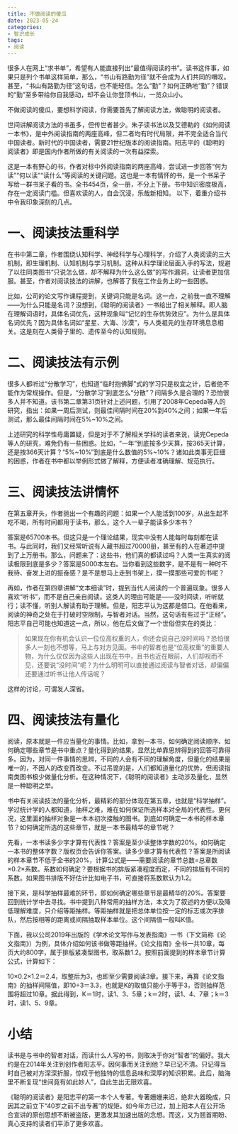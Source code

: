 ```yaml
---
title: 不做阅读的傻瓜
date: 2023-05-24
categories:
- 智识成长
tags:
- 阅读
---
```

很多人在网上“求书单”，希望有人能直接列出“最值得阅读的书”。读书这件事，如果只是列个书单这样简单，那么，“书山有路勤为径”就不会成为人们共同的喟叹。甚至，“书山有路勤为径”这句话，也不能轻信。怎么“勤”？如何正确地“勤”？错误的“勤”至多带给你自我感动，却不会让你登顶书山，一览众山小。

不做阅读的傻瓜，要想科学阅读，你需要首先了解阅读方法，做聪明的阅读者。

世间讲解阅读方法的书虽多，但传世者甚少。朱子读书法以及艾德勒的《如何阅读一本书》，是中外阅读指南的两座高峰，但二者均有时代局限，并不完全适合当代中国读者。新时代的中国读者，需要21世纪版本的阅读指南。阳志平的《聪明的阅读者》即是国内作者所做的有关阅读的一次有益探索。

这是一本有野心的书，作者对标中外阅读指南的两座高峰，尝试进一步回答“何为读”“何以读”“读什么”等阅读的关键问题。这也是一本有情怀的书，是一个书呆子写给一群书呆子看的书。全书454页，全一册，不分上下册。书中知识密度极高，存在一定阅读门槛。但喜欢读的人，自会沉浸，乐哉新相知。
以下，着重介绍书中令我印象深刻的几点。
# 一、阅读技法重科学 #
在书中第二章，作者围绕认知科学、神经科学与心理科学，介绍了人类阅读的三大机制，即生理机制、认知机制与学习机制。这种从科学理论层面入手的写法，规避了以往同类图书“只说怎么做，却不解释为什么这么做”的写作漏洞，让读者更加信服。甚至，作者对阅读技法的讲解，也解答了我在工作业务上的一些困惑。

比如，公司的论文写作课程提到，关键词只能是名词。这一点，之前我一直不理解——为什么只能是名词？没想到，《聪明的阅读者》一书给出了相关解释。即人脑在理解词语时，具体名词优先，这种现象叫“记忆的生存优势效应”。为什么是具体名词优先？因为具体名词如“星星、大海、沙漠”，与人类祖先的生存环境息息相关。这是刻在人类骨子里的、遗传至今的认知规则。
# 二、阅读技法有示例 #
很多人都听过“分散学习”，也知道“临时抱佛脚”式的学习只是权宜之计，后者绝不能作为常规操作。但是，“分散学习”到底怎么“分散”？间隔多久是合理的？恐怕很多人并不知道。该书第二章第31页针对上述问题，引用了2008年Cepeda等人的研究，指出：如果一周后测试，则最佳间隔时间在20%到40%之间；如果一年后测试，那么最佳间隔时间在5%~10%之间。

上述研究的科学性毋庸置疑，但是对于不了解相关学科的读者来说，读完Cepeda等人的研究，难免仍有一些困惑。比如，“一年”到底按多少天算，按365天计算，还是按366天计算？“5%~10%”到底是什么数值的5%~10%？诸如此类事无巨细的困惑，作者在书中都以举例形式做了解释，方便读者准确理解、规范执行。
# 三、阅读技法讲情怀 #
在第五章开头，作者抛出一个有趣的问题：如果一个人能活到100岁，从出生起不吃不喝，所有时间都用于读书，那么，这个人一辈子能读多少本书？

答案是65700本书。但这只是一个理论结果，现实中没有人能每时每刻都在读书。与此同时，我们又经常听说有人藏书超过70000册，甚至有的人在著述中提到了上万册书。那么，问题来了：这些书，他们真的都读过吗？人类一生真实的阅读极限到底是多少？答案是5000本左右。当你看到这些数字，是不是有一种时不我待、奋发上进的振奋感？是不是想马上走到书架上，摸一摸那些可爱的书呢？

再如，作者在第四章讲解“文本细读”时，提到当代人阅读的一个普遍现象。很多人喜欢“听书”，而不是自己亲自阅读。这类人的理由可能是——没时间读，听听就行；读不懂，听别人解读有助于理解。但是，阳志平认为这都是借口。在他看来，阅读的神奇之处在于打破时空限制，与智者对话。当然，这句话有些过于“正经”。阳志平自己可能也知道这一点，所以，他在后文做了一个世俗但实在的类比：

> 如果现在你有机会认识一位位高权重的人，你还会说自己没时间吗？恐怕很多人一刻也不想等，马上与对方见面。书中的智者也是“位高权重”的重要人物，为什么仅仅因为这些人出现在书中，且书也近在眼前，人们却视而不见，还要说“没时间”呢？为什么明明可以直接通过阅读与智者对话，却偏偏还要通过听书让他人传话呢？

这样的讨论，可谓发人深省。

# 四、阅读技法有量化 #
阅读，原本就是一件应当量化的事情。比如，拿到一本书，如何确定阅读顺序、如何确定哪些章节是书中重点？量化得到的结果，显然比单靠思辨得到的回答可靠得多。因为，对同一件事情的思辨，不同的人会有不同的理解角度，但量化的结果是唯一的，不因人的改变而改变。不过吊诡的是，人们都知道量化的优势，但阅读指南类图书极少做量化分析。在这种情况下，《聪明的阅读者》主动涉及量化，显然是一种聪明之举。

书中有关阅读技法的量化分析，最精彩的部分体现在第五章，也就是“科学抽样”。学过统计学的人都知道，抽样之难，难在如何保证所选样本对全局的代表性。更何况，这里面的抽样对象是一本本初次接触的图书。到底如何确定一本书的样本章节？如何确定所选的这些章节，就是一本书最精华的章节呢？

先看，一本书读多少字才算有代表性？答案是至少读整体字数的20%。如何确定一本书的整体字数？版权页会告诉你答案。读多少章才算有代表性？答案是所阅读的样本章节不低于全书的20%，计算公式是——需要阅读的章节总数=总章数×0.2×系数。系数如何确定？要根据书的排版紧凑程度而定，不同的排版有不同的系数。如果图书排版不好估计比如电子书，可直接将系数默认为1.2。

接下来，是科学抽样最难的环节，即如何确定哪些章节是最精华的20%。答案要回到统计学中去寻找。书中提到八种常用的抽样方法，本文为了叙述的方便以及降低理解难度，只介绍等距抽样。等距抽样就是把总体单位按一定的标志或次序排队，然后按相等的距离或间隔抽取样本单位。这个间隔值一般叫K值。

下面，我以公司2019年出版的《学术论文写作与发表指南》一书（下文简称《论文指南》）为例，具体介绍如何该书做等距抽样。《论文指南》全书一共10章，每页大约800字，属于排版紧凑型图书，取系数1.2。按照前面提到的样本章节计算公式，计算如下：

10×0.2×1.2＝2.4，取整后为3，也即至少需要阅读3章。接下来，再算《论文指南》的抽样间隔值，即10÷3＝3.3，也就是K的取值只能小于等于3，否则抽样范围将超过10章。据此得到，K＝1时，读1、3、5章；k＝2时，读1、4、7章；k＝3时，读1、5、9章。

# 小结 #
读书是与书中的智者对话，而读什么人写的书，则取决于你对“智者”的偏好。我大约是在2014年关注到创作者阳志平。因何事而关注到他？早已记不清。只记得当时自己被对方深深折服，惊叹于他独特的信息品味和深厚的知识积累。此后，脑海里不断复现“世间竟有如此妙人”，自此生出无限欢喜。

《聪明的阅读者》是阳志平的第一本个人专著。专著姗姗来迟，绝非大器晚成，只因其之前立下“40岁之前不出专著”的规矩。如今年方已过，加上阳本人在公开场合宣讲的原创思想不断被盗版，更激发其加速出版的念想。而这，又为翘首期盼、真心支持的读者们平添了更多欢喜。











